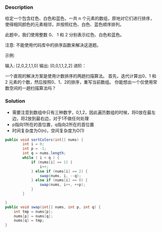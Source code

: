 ### Description
给定一个包含红色、白色和蓝色，一共 n 个元素的数组，原地对它们进行排序，使得相同颜色的元素相邻，并按照红色、白色、蓝色顺序排列。

此题中，我们使用整数 0、 1 和 2 分别表示红色、白色和蓝色。

注意:
不能使用代码库中的排序函数来解决这道题。

示例:

输入: [2,0,2,1,1,0]
输出: [0,0,1,1,2,2]
进阶：

一个直观的解决方案是使用计数排序的两趟扫描算法。
首先，迭代计算出0、1 和 2 元素的个数，然后按照0、1、2的排序，重写当前数组。
你能想出一个仅使用常数空间的一趟扫描算法吗？

### Solution
- 需要注意到数组中只有三种数字，0,1,2，因此遍历数组的时候，将0放在最左边，将2放到最右边，对于1不做任何处理
- p指向1所在的首位置，q指向2所在的首位置
- 时间复杂度为O(n)，空间复杂度为O(1)
```java
public void sortColors(int[] nums) {
        int i = 0;
        int p = -1;
        int q = nums.length;
        while ( i < q ) {
            if (nums[i] == 1) {
                i++;
            } else if (nums[i] == 2) {
                swap(nums, i, --q);
            } else if (nums[i] == 0) {                
                swap(nums, i++, ++p);
            }
        }

}
public void swap(int[] nums, int p, int q) {
    int tmp = nums[p];
    nums[p] = nums[q];
    nums[q] = tmp;
}
```